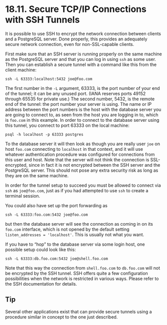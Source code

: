 # 18.11. Secure TCP/IP Connections with SSH Tunnels

It is possible to use SSH to encrypt the network connection between clients and a PostgreSQL server. Done properly, this provides an adequately secure network connection, even for non-SSL-capable clients.

First make sure that an SSH server is running properly on the same machine as the PostgreSQL server and that you can log in using `ssh` as some user. Then you can establish a secure tunnel with a command like this from the client machine:

```text
ssh -L 63333:localhost:5432 joe@foo.com
```

The first number in the `-L` argument, 63333, is the port number of your end of the tunnel; it can be any unused port. \(IANA reserves ports 49152 through 65535 for private use.\) The second number, 5432, is the remote end of the tunnel: the port number your server is using. The name or IP address between the port numbers is the host with the database server you are going to connect to, as seen from the host you are logging in to, which is `foo.com` in this example. In order to connect to the database server using this tunnel, you connect to port 63333 on the local machine:

```text
psql -h localhost -p 63333 postgres
```

To the database server it will then look as though you are really user `joe` on host `foo.com` connecting to `localhost` in that context, and it will use whatever authentication procedure was configured for connections from this user and host. Note that the server will not think the connection is SSL-encrypted, since in fact it is not encrypted between the SSH server and the PostgreSQL server. This should not pose any extra security risk as long as they are on the same machine.

In order for the tunnel setup to succeed you must be allowed to connect via `ssh` as `joe@foo.com`, just as if you had attempted to use `ssh` to create a terminal session.

You could also have set up the port forwarding as

```text
ssh -L 63333:foo.com:5432 joe@foo.com
```

but then the database server will see the connection as coming in on its `foo.com` interface, which is not opened by the default setting `listen_addresses = 'localhost'`. This is usually not what you want.

If you have to “hop” to the database server via some login host, one possible setup could look like this:

```text
ssh -L 63333:db.foo.com:5432 joe@shell.foo.com
```

Note that this way the connection from `shell.foo.com` to `db.foo.com` will not be encrypted by the SSH tunnel. SSH offers quite a few configuration possibilities when the network is restricted in various ways. Please refer to the SSH documentation for details.

## Tip

Several other applications exist that can provide secure tunnels using a procedure similar in concept to the one just described.

